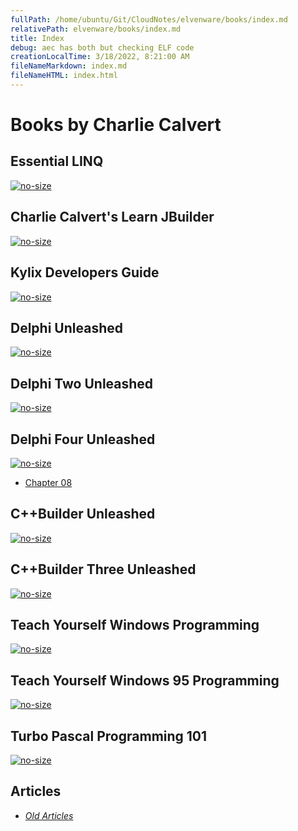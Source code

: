 ```yaml
---
fullPath: /home/ubuntu/Git/CloudNotes/elvenware/books/index.md
relativePath: elvenware/books/index.md
title: Index
debug: aec has both but checking ELF code
creationLocalTime: 3/18/2022, 8:21:00 AM
fileNameMarkdown: index.md
fileNameHTML: index.html
---
```


<!-- toc -->
<!-- tocstop -->

Books by Charlie Calvert
========================

Essential LINQ
--------------

[![no-size](https://s3.amazonaws.com/s3bucket01.elvenware.com/book-images/essential-linq_s.jpg)](http://www.amazon.com/Essential-LINQ-Charlie-Calvert/dp/0321564162/ref=sr_1_1?s=books&ie=UTF8&qid=1285953504&sr=1-1)

Charlie Calvert's Learn JBuilder
--------------------------------

[![no-size](https://s3.amazonaws.com/s3bucket01.elvenware.com/book-images/LearnJBuilder.jpg)](http://www.amazon.com/exec/obidos/tg/detail/-/1556223307/qid=1043774615/sr=8-1/ref=sr_8_1/104-6381731-7944731?v=glance&s=books&n=507846)

Kylix Developers Guide
----------------------

[![no-size](https://s3.amazonaws.com/s3bucket01.elvenware.com/book-images/kylix_developers_guide.png)](http://www.amazon.com/exec/obidos/tg/detail/-/0672320606/qid=1030983136/sr=1-10/ref=sr_1_10/102-9413403-4540969?v=glance&s=books)

Delphi Unleashed
----------------

[![no-size](https://s3.amazonaws.com/s3bucket01.elvenware.com/book-images/delphi_unleashed.png)](http://www.amazon.com/exec/obidos/tg/detail/-/0672304996/qid=1030983136/sr=1-6/ref=sr_1_6/102-9413403-4540969?v=glance&s=books)

Delphi Two Unleashed
--------------------

[![no-size](https://s3.amazonaws.com/s3bucket01.elvenware.com/book-images/delphi_two_unleashed.png)](http://www.amazon.com/exec/obidos/tg/detail/-/0672308584/qid=1030983136/sr=1-7/ref=sr_1_7/102-9413403-4540969?v=glance&s=books)

Delphi Four Unleashed
---------------------

[![no-size](https://s3.amazonaws.com/s3bucket01.elvenware.com/book-images/delphi_four_unleashed.png)](http://www.amazon.com/exec/obidos/tg/detail/-/0672312859/qid=1030982770/sr=1-1/ref=sr_1_1/102-9413403-4540969?v=glance&s=books)

-   [Chapter 08](delphi-four-unleashed/chapter-08.htm)

C++Builder Unleashed
--------------------

[![no-size](https://s3.amazonaws.com/s3bucket01.elvenware.com/book-images/cbuilder_unleashed.png)](http://www.amazon.com/exec/obidos/tg/detail/-/0672310228/qid=1030983136/sr=1-9/ref=sr_1_9/102-9413403-4540969?v=glance&s=books)

C++Builder Three Unleashed
--------------------------

[![no-size](https://s3.amazonaws.com/s3bucket01.elvenware.com/book-images/cbuilder_three_unleashed.png)](http://www.amazon.com/exec/obidos/tg/detail/-/0672312654/qid=1030983050/sr=1-8/ref=sr_1_8/102-9413403-4540969?v=glance&s=books)

Teach Yourself Windows Programming
----------------------------------

[![no-size](https://s3.amazonaws.com/s3bucket01.elvenware.com/book-images/teach_yourself_windows_prog.png)](http://www.amazon.com/exec/obidos/tg/detail/-/0672303442/qid=1030983136/sr=1-5/ref=sr_1_5/102-9413403-4540969?v=glance&s=books)

Teach Yourself Windows 95 Programming
-------------------------------------

[![no-size](https://s3.amazonaws.com/s3bucket01.elvenware.com/book-images/teach_yourself_windows_95_prog.png)](http://www.amazon.com/exec/obidos/tg/detail/-/0672305313/qid=1030983572/sr=1-11/ref=sr_1_11/102-9413403-4540969?v=glance&s=books)

Turbo Pascal Programming 101
----------------------------

[![no-size](https://s3.amazonaws.com/s3bucket01.elvenware.com/book-images/turbo_pascal_programming_101.png)](http://www.amazon.com/exec/obidos/tg/detail/-/0672302853/qid=1030983136/sr=1-8/ref=sr_1_8/102-9413403-4540969?v=glance&s=books)

Articles
--------

-   *[Old Articles](recent_articles.html)*
